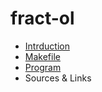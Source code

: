 # fract-ol
<ul>
  <li>
    <a href="">Intrduction</a>
  </li>
  <li>
    <a href="">Makefile</a>
  </li>
  <li>
    <a href="">Program</a>
  </li>
  <li>
    <a herf="">Sources & Links</a>
  </li>
</ol>
